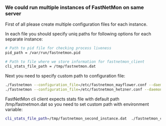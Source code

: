 ### We could run multiple instances of FastNetMon on same server

First of all please create multiple configuration files for each instance.

In each file you should specify uniq paths for following options for each separate instance:
```bash
# Path to pid file for checking process liveness 
pid_path = /var/run/fastnetmon.pid

# Path to file where we store information for fastnetmon_client
cli_stats_file_path = /tmp/fastnetmon.dat
```

Next you need to specify custom path to configuration file:
```bash
./fastnetmon --configuration_file=/etc/fastnetmon_mayflower.conf --daemonize
./fastnetmon --configuration_file=/etc/fastnetmon_hetzner.conf --daemonize
```

FastNetMon cli client expects stats file with default path /tmp/fastnetmon.dat so you need to set custom path with environment variable:
```bash
cli_stats_file_path=/tmp/fastnetmon_second_instance.dat  ./fastnetmon_client
```
